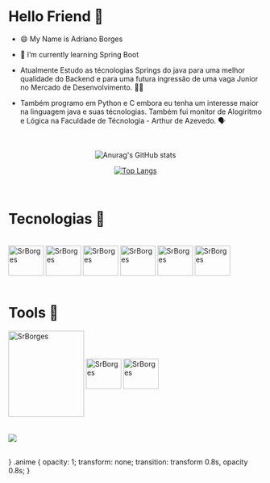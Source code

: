 # Hello Friend 👋

- 😄 My Name is Adriano Borges

- 🌱 I’m currently learning Spring Boot



* Atualmente Estudo as técnologias Springs do java para uma melhor qualidade do Backend e para uma futura ingressão de uma vaga Junior 
no Mercado de Desenvolvimento. :technologist:	

* Também programo em Python e C embora eu tenha um interesse maior na linguagem java e suas técnologias. Também fui monitor de 
Alogiritmo e Lógica na Faculdade de Técnologia - Arthur de Azevedo. :speaking_head:


<br><div align="center">
  
  ![Anurag's GitHub stats](https://github-readme-stats.vercel.app/api?username=SrBorges&show_icons=true&theme=vision-friendly-dark)
  
  
  [![Top Langs](https://github-readme-stats.vercel.app/api/top-langs/?username=SrBorges&layout=compact)](https://github.com/anuraghazra/github-readme-stats)
  
 

  </div><br>

# Tecnologias  :calling:

<div>
  <div style="display: inline_block"><br>

<img align="center" alt="SrBorges" height="60" width="70" src="https://cdn.jsdelivr.net/gh/devicons/devicon/icons/c/c-original.svg" />
<img align="center" alt="SrBorges" height="60" width="70" src="https://cdn.jsdelivr.net/gh/devicons/devicon/icons/python/python-original.svg" />
<img align="center" alt="SrBorges" height="60" width="70" src="https://cdn.jsdelivr.net/gh/devicons/devicon/icons/java/java-original.svg" />
<img align="center" alt="SrBorges" height="60" width="70" src="https://cdn.jsdelivr.net/gh/devicons/devicon/icons/spring/spring-original.svg" />
<img align="center" alt="SrBorges" height="60" width="70" src="https://cdn.jsdelivr.net/gh/devicons/devicon/icons/mysql/mysql-original.svg" />
<img align="center" alt="SrBorges" height="60" width="70" src="https://cdn.jsdelivr.net/gh/devicons/devicon/icons/mongodb/mongodb-original.svg" />


</div><br>
  
  # Tools :paperclip:	
  
  <div>
    <img align="center" alt="SrBorges" height="170" width="150" src="https://cdn.jsdelivr.net/gh/devicons/devicon/icons/intellij/intellij-original-wordmark.svg" />
    
  <img align="center" alt="SrBorges" height="60" width="70" src="https://cdn.jsdelivr.net/gh/devicons/devicon/icons/pycharm/pycharm-original.svg" />
    
  <img align="center" alt="SrBorges" height="60" width="70" src="https://cdn.jsdelivr.net/gh/devicons/devicon/icons/linux/linux-original.svg" />

    
  </div><br><br>


<div>
 <a href="https://www.linkedin.com/in/adriano-borges-633165222/" target="_blank"><img src="https://img.shields.io/badge/-LinkedIn-%230077B5?style=for-the-badge&logo=linkedin&logoColor=white" target="_blank"></a>   
</div><br>



}
.anime {
  opacity: 1;
  transform: none;
  transition: transform 0.8s, opacity 0.8s;
}

